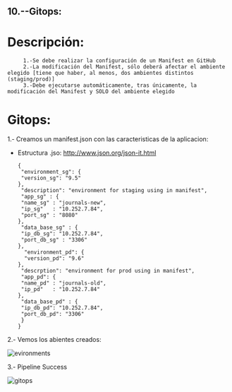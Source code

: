 ## 10.--Gitops:

# Descripción:

         1.-Se debe realizar la configuración de un Manifest en GitHub
         2.-La modificación del Manifest, sólo deberá afectar el ambiente elegido [tiene que haber, al menos, dos ambientes distintos (staging/prod)]
         3.-Debe ejecutarse automáticamente, tras únicamente, la modificación del Manifest y SOLO del ambiente elegido
         
 # Gitops:
 
 1.- Creamos un manifest.json con las caracteristicas de la aplicacion:
   - Estructura .jso: http://www.json.org/json-it.html
 
                        
         {
          "environment_sg": {
          "version_sg": "9.5"
         },
          "description": "environment for staging using in manifest",
          "app_sg" : {
          "name_sg" : "journals-new",
          "ip_sg"   : "10.252.7.84",
          "port_sg" : "8080"
         },
          "data_base_sg" : {
          "ip_db_sg": "10.252.7.84",
          "port_db_sg" : "3306"
         },
           "environment_pd": {
           "version_pd": "9.6"
         },
          "descrption": "environment for prod using in manifest",
          "app_pd": {
          "name_pd" : "journals-old",
          "ip_pd"   : "10.252.7.84"
         },
          "data_base_pd" : {
          "ip_db_pd": "10.252.7.84",
          "port_db_pd": "3306"
          }
         }       
         
   2.- Vemos los abientes creados:
   
   ![evironments](https://user-images.githubusercontent.com/57635156/73101180-e0dcb580-3ecd-11ea-9f71-e6ddfe85add2.jpg)
   
   
   3.- Pipeline Success
   
   ![gitops](https://user-images.githubusercontent.com/57635156/73101464-74ae8180-3ece-11ea-8495-57e4b2b1395c.jpg)


         
